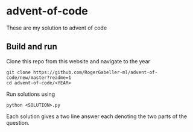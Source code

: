 # advent-of-code

These are my solution to advent of code

## Build and run
Clone this repo from this website and navigate to the year
```
git clone https://github.com/RogerGabeller-ml/advent-of-code/new/master?readme=1
cd advent-of-code/<YEAR>
```

Run solutions using
```
python <SOLUTION>.py
```

Each solution gives a two line answer each denoting the two parts of the question.
